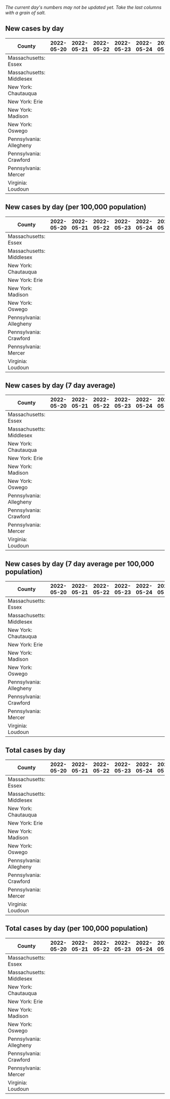 _The current day's numbers may not be updated yet. Take the last columns with a grain of salt._
## New cases by day

| County | 2022-05-20 | 2022-05-21 | 2022-05-22 | 2022-05-23 | 2022-05-24 | 2022-05-25 | 2022-05-26 |
| --- | --- | --- | --- | --- | --- | --- | --- |
| Massachusetts: Essex |  |  |  |  |  |  |  |
| Massachusetts: Middlesex |  |  |  |  |  |  |  |
| New York: Chautauqua |  |  |  |  |  |  |  |
| New York: Erie |  |  |  |  |  |  |  |
| New York: Madison |  |  |  |  |  |  |  |
| New York: Oswego |  |  |  |  |  |  |  |
| Pennsylvania: Allegheny |  |  |  |  |  |  |  |
| Pennsylvania: Crawford |  |  |  |  |  |  |  |
| Pennsylvania: Mercer |  |  |  |  |  |  |  |
| Virginia: Loudoun |  |  |  |  |  |  |  |

## New cases by day (per 100,000 population)

| County | 2022-05-20 | 2022-05-21 | 2022-05-22 | 2022-05-23 | 2022-05-24 | 2022-05-25 | 2022-05-26 |
| --- | --- | --- | --- | --- | --- | --- | --- |
| Massachusetts: Essex |  |  |  |  |  |  |  |
| Massachusetts: Middlesex |  |  |  |  |  |  |  |
| New York: Chautauqua |  |  |  |  |  |  |  |
| New York: Erie |  |  |  |  |  |  |  |
| New York: Madison |  |  |  |  |  |  |  |
| New York: Oswego |  |  |  |  |  |  |  |
| Pennsylvania: Allegheny |  |  |  |  |  |  |  |
| Pennsylvania: Crawford |  |  |  |  |  |  |  |
| Pennsylvania: Mercer |  |  |  |  |  |  |  |
| Virginia: Loudoun |  |  |  |  |  |  |  |

## New cases by day (7 day average)

| County | 2022-05-20 | 2022-05-21 | 2022-05-22 | 2022-05-23 | 2022-05-24 | 2022-05-25 | 2022-05-26 |
| --- | --- | --- | --- | --- | --- | --- | --- |
| Massachusetts: Essex |  |  |  |  |  |  |  |
| Massachusetts: Middlesex |  |  |  |  |  |  |  |
| New York: Chautauqua |  |  |  |  |  |  |  |
| New York: Erie |  |  |  |  |  |  |  |
| New York: Madison |  |  |  |  |  |  |  |
| New York: Oswego |  |  |  |  |  |  |  |
| Pennsylvania: Allegheny |  |  |  |  |  |  |  |
| Pennsylvania: Crawford |  |  |  |  |  |  |  |
| Pennsylvania: Mercer |  |  |  |  |  |  |  |
| Virginia: Loudoun |  |  |  |  |  |  |  |

## New cases by day (7 day average per 100,000 population)

| County | 2022-05-20 | 2022-05-21 | 2022-05-22 | 2022-05-23 | 2022-05-24 | 2022-05-25 | 2022-05-26 |
| --- | --- | --- | --- | --- | --- | --- | --- |
| Massachusetts: Essex |  |  |  |  |  |  |  |
| Massachusetts: Middlesex |  |  |  |  |  |  |  |
| New York: Chautauqua |  |  |  |  |  |  |  |
| New York: Erie |  |  |  |  |  |  |  |
| New York: Madison |  |  |  |  |  |  |  |
| New York: Oswego |  |  |  |  |  |  |  |
| Pennsylvania: Allegheny |  |  |  |  |  |  |  |
| Pennsylvania: Crawford |  |  |  |  |  |  |  |
| Pennsylvania: Mercer |  |  |  |  |  |  |  |
| Virginia: Loudoun |  |  |  |  |  |  |  |

## Total cases by day

| County | 2022-05-20 | 2022-05-21 | 2022-05-22 | 2022-05-23 | 2022-05-24 | 2022-05-25 | 2022-05-26 |
| --- | --- | --- | --- | --- | --- | --- | --- |
| Massachusetts: Essex |  |  |  |  |  |  | 218632 |
| Massachusetts: Middlesex |  |  |  |  |  |  | 363110 |
| New York: Chautauqua |  |  |  |  |  |  | 25251 |
| New York: Erie |  |  |  |  |  |  | 232810 |
| New York: Madison |  |  |  |  |  |  | 14540 |
| New York: Oswego |  |  |  |  |  |  | 29210 |
| Pennsylvania: Allegheny |  |  |  |  |  |  | 279182 |
| Pennsylvania: Crawford |  |  |  |  |  |  | 20465 |
| Pennsylvania: Mercer |  |  |  |  |  |  | 23927 |
| Virginia: Loudoun |  |  |  |  |  |  | 74386 |

## Total cases by day (per 100,000 population)

| County | 2022-05-20 | 2022-05-21 | 2022-05-22 | 2022-05-23 | 2022-05-24 | 2022-05-25 | 2022-05-26 |
| --- | --- | --- | --- | --- | --- | --- | --- |
| Massachusetts: Essex |  |  |  |  |  |  | 27708.8 |
| Massachusetts: Middlesex |  |  |  |  |  |  | 22529.6 |
| New York: Chautauqua |  |  |  |  |  |  | 19897.9 |
| New York: Erie |  |  |  |  |  |  | 25341.2 |
| New York: Madison |  |  |  |  |  |  | 20495.9 |
| New York: Oswego |  |  |  |  |  |  | 23921.3 |
| Pennsylvania: Allegheny |  |  |  |  |  |  | 22958.2 |
| Pennsylvania: Crawford |  |  |  |  |  |  | 24182.0 |
| Pennsylvania: Mercer |  |  |  |  |  |  | 21866.3 |
| Virginia: Loudoun |  |  |  |  |  |  | 17987.7 |
